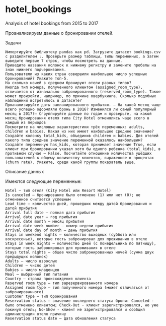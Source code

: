 # hotel_bookings
Analysis of hotel bookings from 2015 to 2017

Проанализируем данные о бронировании отелей. 
 
Задачи

    Импортируйте библиотеку pandas как pd. Загрузите датасет bookings.csv с разделителем ;. Проверьте размер таблицы, типы переменных, а затем выведите первые 7 строк, чтобы посмотреть на данные. 
    Приведите названия колонок к нижнему регистру и замените пробелы на знак нижнего подчеркивания.
    Пользователи из каких стран совершили наибольшее число успешных бронирований? Укажите топ-5.
    На сколько ночей в среднем бронируют отели разных типов?
    Иногда тип номера, полученного клиентом (assigned_room_type), отличается от изначально забронированного (reserved_room_type). Такое может произойти, например, по причине овербукинга. Сколько подобных наблюдений встретилось в датасете?
    Проанализируйте даты запланированного прибытия. – На какой месяц чаще всего успешно оформляли бронь в 2016? Изменился ли самый популярный месяц в 2017?– Сгруппируйте данные по годам и проверьте, на какой месяц бронирования отеля типа City Hotel отменялись чаще всего в каждый из периодов
    Посмотрите на числовые характеристики трёх переменных: adults, children и babies. Какая из них имеет наибольшее среднее значение?
    Создайте колонку total_kids, объединив children и babies. Для отелей какого типа среднее значение переменной оказалось наибольшим?
    Создайте переменную has_kids, которая принимает значение True, если клиент при бронировании указал хотя бы одного ребенка (total_kids), в противном случае – False. Посчитайте отношение количества ушедших пользователей к общему количеству клиентов, выраженное в процентах (churn rate). Укажите, среди какой группы показатель выше.

 
Описание данных

Имеются следующие переменные:

    Hotel – тип отеля (City Hotel или Resort Hotel)  
    Is canceled – бронирование было отменено (1) или нет (0); не отмененное считается успешным
    Lead time – количество дней, прошедших между датой бронирования и датой прибытия  
    Arrival full date – полная дата прибытия
    Arrival date year – год прибытия  
    Arrival date month – месяц прибытия  
    Arrival date week number – номер недели прибытия
    Arrival date day of month – день прибытия
    Stays in weekend nights – количество выходных (суббота или воскресенье), которые гость забронировал для проживания в отеле
    Stays in week nights – количество дней (с понедельника по пятницу), которые гость забронировал для проживания в отеле
    Stays total nights – общее число забронированных ночей (сумма двух предыдущих колонок)
    Adults – число взрослых
    Children – число детей
    Babies – число младенцев 
    Meal – выбранный тип питания
    Country – страна происхождения клиента
    Reserved room type – тип зарезервированного номера
    Assigned room type – тип полученного номера (может отличаться от забронированного)
    Customer type – тип бронирования
    Reservation status – значение последнего статуса брони: Canceled - было отменено клиентом; Check-Out - клиент зарегистрировался, но уже покинул отель; No-Show - клиент не зарегистрировался и сообщил администрации отеля причину
    Reservation status date – дата обновления статуса
